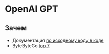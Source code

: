 # OpenAI GPT

## Зачем

- Документация [по исходному коду в коде](https://marketplace.visualstudio.com/items?itemName=mintlify.document)
- ByteByteGo [top 7](https://www.youtube.com/watch?v=9W_U1y7RYuE&embeds_euri=https%3A%2F%2Fblog.bytebytego.com%2F&feature=emb_imp_woyt&ab_channel=ByteByteGo)
